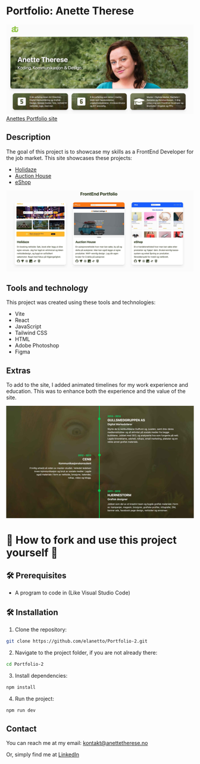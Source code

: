 # Portfolio: Anette Therese

![image](https://raw.githubusercontent.com/elanetto/Portfolio-2/refs/heads/main/src/assets/readme-img/readme-homepage.jpg)
[Anettes Portfolio site](https://anette-portfolio.onrender.com/)


## Description

The goal of this project is to showcase my skills as a FrontEnd Developer for the job market.
This site showcases these projects:

- [Holidaze](https://dev-holiday.onrender.com/)
- [Auction House](https://regal-travesseiro-0cbb67.netlify.app/)
- [eShop](https://online-shop-ca-anette.netlify.app/)

![image](https://raw.githubusercontent.com/elanetto/Portfolio-2/refs/heads/main/src/assets/readme-img/readme-portfoliocards.jpg)

## Tools and technology
This project was created using these tools and technologies:
- Vite
- React
- JavaScript
- Tailwind CSS
- HTML
- Adobe Photoshop
- Figma

## Extras
To add to the site, I added animated timelines for my work experience and education. This was to enhance both the experience and the value of the site.

![image](https://raw.githubusercontent.com/elanetto/Portfolio-2/refs/heads/main/src/assets/readme-img/readme-timeline.jpg)


# 🌿 How to fork and use this project yourself 🌿 

## 🛠️ Prerequisites
- A program to code in (Like Visual Studio Code)

## 🛠️ Installation
1. Clone the repository:
```bash
git clone https://github.com/elanetto/Portfolio-2.git
```

2. Navigate to the project folder, if you are not already there:
```bash
cd Portfolio-2
```

3. Install dependencies:
```bash
npm install
```

4. Run the project:
```bash
npm run dev
```


## Contact
You can reach me at my email: kontakt@anettetherese.no

Or, simply find me at [LinkedIn](https://www.linkedin.com/in/anettetherese/)

